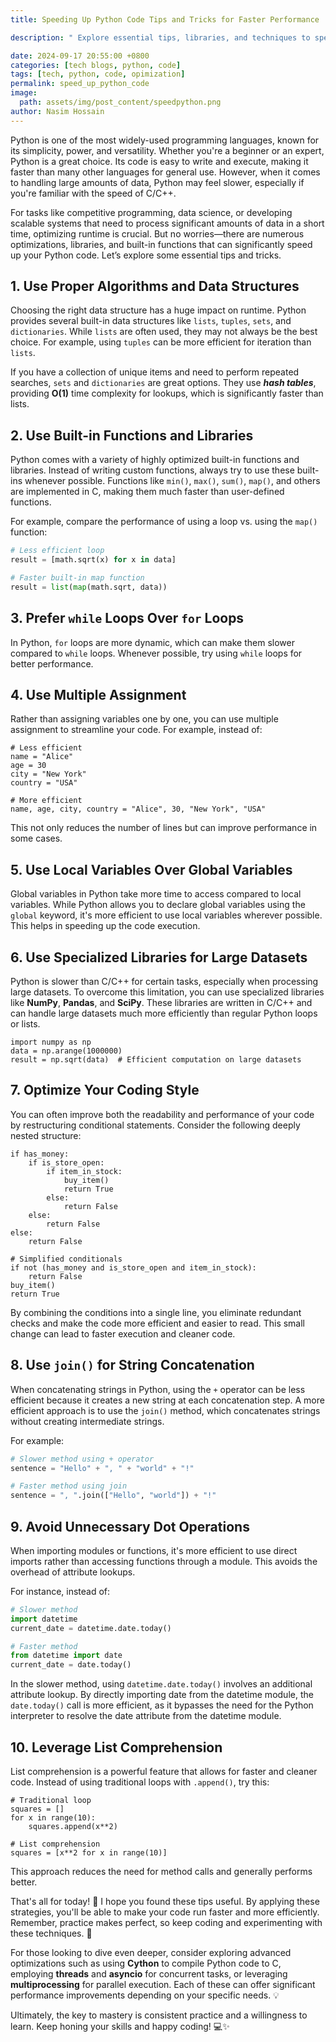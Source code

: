 ```yaml
---
title: Speeding Up Python Code Tips and Tricks for Faster Performance

description: " Explore essential tips, libraries, and techniques to speed up your Python code for competitive programming and data-intensive tasks."

date: 2024-09-17 20:55:00 +0800
categories: [tech blogs, python, code]
tags: [tech, python, code, opimization]
permalink: speed_up_python_code
image:
  path: assets/img/post_content/speedpython.png
author: Nasim Hossain
---
```


Python is one of the most widely-used programming languages, known for its simplicity, power, and versatility. Whether you're a beginner or an expert, Python is a great choice. Its code is easy to write and execute, making it faster than many other languages for general use. However, when it comes to handling large amounts of data, Python may feel slower, especially if you're familiar with the speed of C/C++.

For tasks like competitive programming, data science, or developing scalable systems that need to process significant amounts of data in a short time, optimizing runtime is crucial. But no worries—there are numerous optimizations, libraries, and built-in functions that can significantly speed up your Python code. Let’s explore some essential tips and tricks.

## 1. Use Proper Algorithms and Data Structures

Choosing the right data structure has a huge impact on runtime. Python provides several built-in data structures like `lists`, `tuples`, `sets`, and `dictionaries`. While `lists` are often used, they may not always be the best choice. For example, using `tuples` can be more efficient for iteration than `lists`.

If you have a collection of unique items and need to perform repeated searches, `sets` and `dictionaries` are great options. They use ***hash tables***, providing **O(1)** time complexity for lookups, which is significantly faster than lists.

## 2. Use Built-in Functions and Libraries

Python comes with a variety of highly optimized built-in functions and libraries. Instead of writing custom functions, always try to use these built-ins whenever possible. Functions like `min()`, `max()`, `sum()`, `map()`, and others are implemented in C, making them much faster than user-defined functions.

For example, compare the performance of using a loop vs. using the `map()` function:

```python
# Less efficient loop
result = [math.sqrt(x) for x in data]

# Faster built-in map function
result = list(map(math.sqrt, data))
```


## 3. Prefer `while` Loops Over `for` Loops

In Python, `for` loops are more dynamic, which can make them slower compared to `while` loops. Whenever possible, try using `while` loops for better performance.

## 4. Use Multiple Assignment

Rather than assigning variables one by one, you can use multiple assignment to streamline your code. For example, instead of:

```
# Less efficient
name = "Alice"
age = 30
city = "New York"
country = "USA"

# More efficient
name, age, city, country = "Alice", 30, "New York", "USA"
```
This not only reduces the number of lines but can improve performance in some cases.

## 5. Use Local Variables Over Global Variables

Global variables in Python take more time to access compared to local variables. While Python allows you to declare global variables using the `global` keyword, it's more efficient to use local variables wherever possible. This helps in speeding up the code execution.

## 6. Use Specialized Libraries for Large Datasets
Python is slower than C/C++ for certain tasks, especially when processing large datasets. To overcome this limitation, you can use specialized libraries like **NumPy**, **Pandas**, and **SciPy**. These libraries are written in C/C++ and can handle large datasets much more efficiently than regular Python loops or lists.
```
import numpy as np
data = np.arange(1000000)
result = np.sqrt(data)  # Efficient computation on large datasets
```

## 7. Optimize Your Coding Style

You can often improve both the readability and performance of your code by restructuring conditional statements. Consider the following deeply nested structure:

```
if has_money:
    if is_store_open:
        if item_in_stock:
            buy_item()
            return True
        else:
            return False
    else:
        return False
else:
    return False

# Simplified conditionals
if not (has_money and is_store_open and item_in_stock):
    return False
buy_item()
return True
```


By combining the conditions into a single line, you eliminate redundant checks and make the code more efficient and easier to read. This small change can lead to faster execution and cleaner code.

## 8. Use `join()` for String Concatenation

When concatenating strings in Python, using the `+` operator can be less efficient because it creates a new string at each concatenation step. A more efficient approach is to use the `join()` method, which concatenates strings without creating intermediate strings.

For example:

```python
# Slower method using + operator
sentence = "Hello" + ", " + "world" + "!"

# Faster method using join
sentence = ", ".join(["Hello", "world"]) + "!"
```

## 9. Avoid Unnecessary Dot Operations

When importing modules or functions, it's more efficient to use direct imports rather than accessing functions through a module. This avoids the overhead of attribute lookups.

For instance, instead of:

```python
# Slower method
import datetime
current_date = datetime.date.today()

# Faster method
from datetime import date
current_date = date.today()
```
In the slower method, using `datetime.date.today()` involves an additional attribute lookup. By directly importing date from the datetime module, the `date.today()` call is more efficient, as it bypasses the need for the Python interpreter to resolve the date attribute from the datetime module.


## 10. Leverage List Comprehension
List comprehension is a powerful feature that allows for faster and cleaner code. Instead of using traditional loops with `.append()`, try this:

```
# Traditional loop
squares = []
for x in range(10):
    squares.append(x**2)

# List comprehension
squares = [x**2 for x in range(10)]
```
This approach reduces the need for method calls and generally performs better.

That's all for today! 🎉 I hope you found these tips useful. By applying these strategies, you'll be able to make your code run faster and more efficiently. Remember, practice makes perfect, so keep coding and experimenting with these techniques. 🚀

For those looking to dive even deeper, consider exploring advanced optimizations such as using **Cython** to compile Python code to C, employing **threads** and **asyncio** for concurrent tasks, or leveraging **multiprocessing** for parallel execution. Each of these can offer significant performance improvements depending on your specific needs. 💡

Ultimately, the key to mastery is consistent practice and a willingness to learn. Keep honing your skills and happy coding! 💻✨